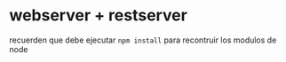 # webserver + restserver

recuerden que debe ejecutar ```npm install``` para recontruir los modulos de node
